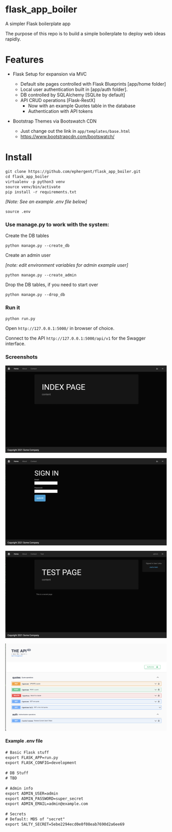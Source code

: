 # flask_app_boiler

A simpler Flask boilerplate app

The purpose of this repo is to build a simple boilerplate to deploy web ideas rapidly.

# Features
- Flask Setup for expansion via MVC
    + Default site pages controlled with Flask Blueprints [app/home folder]
    + Local user authentication built in [app/auth folder].
    + DB controlled by SQLAlchemy [SQLite by default]
    + API CRUD operations [Flask-RestX]
      + Now with an example Quotes table in the database
      + Authentication with API tokens

- Bootstrap Themes via Bootswatch CDN
    + Just change out the link in `app/templates/base.html`
    + https://www.bootstrapcdn.com/bootswatch/


# Install

    git clone https://github.com/ephergent/flask_app_boiler.git
    cd flask_app_boiler
    virtualenv -p python3 venv
    source venv/bin/activate
    pip install -r requirements.txt

*[Note: See an example .env file below]*

    source .env

### Use manage.py to work with the system:

Create the DB tables

    python manage.py --create_db

Create an admin user

*[note: edit environment variables for admin example user]*

    python manage.py --create_admin

Drop the DB tables, if you need to start over

    python manage.py --drop_db

### Run it

    python run.py


Open `http://127.0.0.1:5000/` in browser of choice.

Connect to the API `http://127.0.0.1:5000/api/v1` for the Swagger interface.

### Screenshots

![Screenshot1](Screenshot1.png)

![Screenshot2](Screenshot2.png)

![Screenshot3](Screenshot3.png)

![Screenshot4](Screenshot4.png)

#### Example .env file

    # Basic Flask stuff
    export FLASK_APP=run.py
    export FLASK_CONFIG=development
    
    # DB Stuff
    # TBD
    
    # Admin info
    export ADMIN_USER=admin
    export ADMIN_PASSWORD=super_secret
    export ADMIN_EMAIL=admin@example.com

    # Secrets
    # Default: MD5 of "secret"
    export SALTY_SECRET=5ebe2294ecd0e0f08eab7690d2a6ee69
